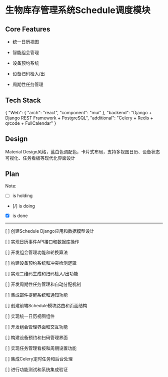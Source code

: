 # 生物库存管理系统Schedule调度模块

## Core Features

- 统一日历视图

- 智能组会管理

- 设备预约系统

- 设备扫码检入/出

- 周期性任务管理

## Tech Stack

{
  "Web": {
    "arch": "react",
    "component": "mui"
  },
  "backend": "Django + Django REST Framework + PostgreSQL",
  "additional": "Celery + Redis + qrcode + FullCalendar"
}

## Design

Material Design风格，蓝白色调配色，卡片式布局，支持多视图日历、设备状态可视化、任务看板等现代化界面设计

## Plan

Note: 

- [ ] is holding
- [/] is doing
- [X] is done

---

[ ] 创建Schedule Django应用和数据模型设计

[ ] 实现日历事件API接口和数据库操作

[ ] 开发组会管理功能和轮换算法

[ ] 构建设备预约系统和冲突检测逻辑

[ ] 实现二维码生成和扫码检入/出功能

[ ] 开发周期性任务管理和自动分配机制

[ ] 集成邮件提醒系统和通知功能

[ ] 创建前端Schedule模块路由和页面结构

[ ] 实现统一日历视图组件

[ ] 开发组会管理界面和交互功能

[ ] 构建设备预约和扫码管理界面

[ ] 实现任务管理看板和周期设置功能

[ ] 集成Celery定时任务和后台处理

[ ] 进行功能测试和系统集成验证
